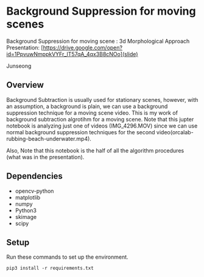 # Background Suppression for moving scenes
Background Suppression for moving scene : 3d Morphological Approach
Presentation: [https://drive.google.com/open?id=1PpvuwNmppkVYFr_lT57qA_4qx3B8cNOo](slide)

Junseong

## Overview
Background Subtraction is usually used for stationary scenes, however, with an assumption, a background is plain, we can use a background suppression technique for a moving scene video. This is my work of background subtraction algrotihm for a moving scene. Note that this jupter notebook is analyzing just one of videos (IMG_4296.MOV) since we can use normal background suppression techniques for the second video(orcalab-rubbing-beach-underwater.mp4).

Also, Note that this notebook is the half of all the algorithm procedures (what was in the presentation).

## Dependencies
- opencv-python
- matplotlib
- numpy
- Python3
- skimage
- scipy

## Setup
Run these commands to set up the environment.
  ```
  pip3 install -r requirements.txt
  ```
 
